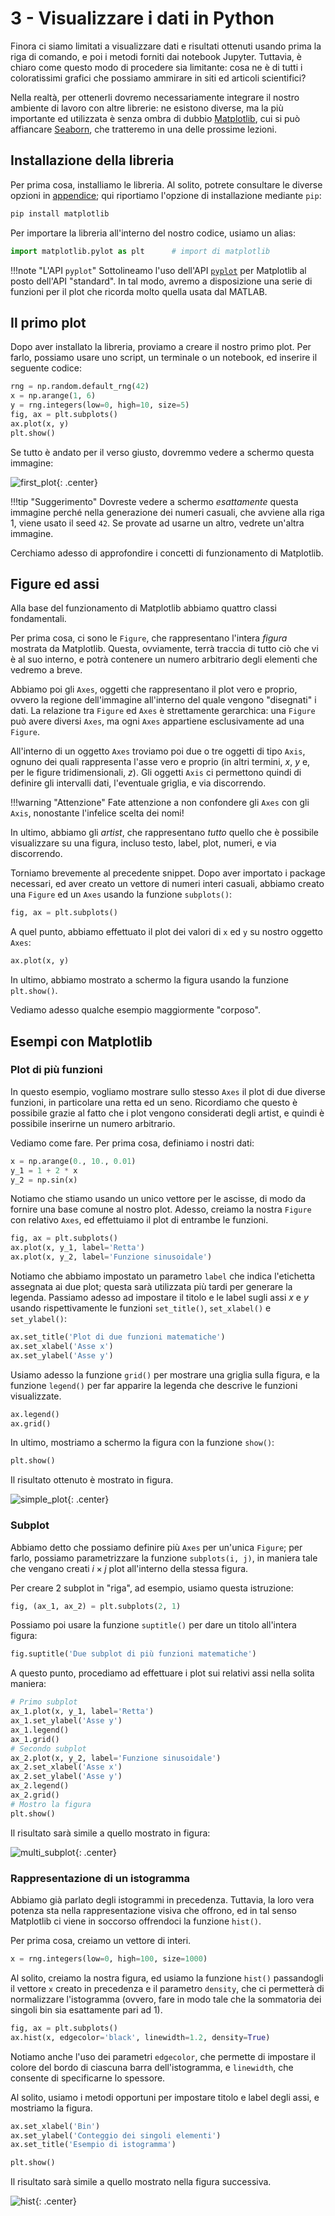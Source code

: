 # 3 - Visualizzare i dati in Python

Finora ci siamo limitati a visualizzare dati e risultati ottenuti usando prima la riga di comando, e poi i metodi forniti dai notebook Jupyter. Tuttavia, è chiaro come questo modo di procedere sia limitante: cosa ne è di tutti i coloratissimi grafici che possiamo ammirare in siti ed articoli scientifici?

Nella realtà, per ottenerli dovremo necessariamente integrare il nostro ambiente di lavoro con altre librerie: ne esistono diverse, ma la più importante ed utilizzata è senza ombra di dubbio [Matplotlib](https://matplotlib.org/), cui si può affiancare [Seaborn](https://seaborn.pydata.org/), che tratteremo in una delle prossime lezioni.

## Installazione della libreria

Per prima cosa, installiamo le libreria. Al solito, potrete consultare le diverse opzioni in [appendice](../../appendix/02_libraries/lecture.md); qui riportiamo l'opzione di installazione mediante `pip`:

```sh
pip install matplotlib
```

Per importare la libreria all'interno del nostro codice, usiamo un alias:

```py
import matplotlib.pylot as plt		# import di matplotlib
```

!!!note "L'API `pyplot`"
	Sottolineamo l'uso dell'API [`pyplot`](https://matplotlib.org/stable/tutorials/introductory/pyplot.html) per Matplotlib al posto dell'API "standard". In tal modo, avremo a disposizione una serie di funzioni per il plot che ricorda molto quella usata dal MATLAB.

## Il primo plot

Dopo aver installato la libreria, proviamo a creare il nostro primo plot. Per farlo, possiamo usare uno script, un terminale o un notebook, ed inserire il seguente codice:

```py linenums="1"
rng = np.random.default_rng(42)
x = np.arange(1, 6)
y = rng.integers(low=0, high=10, size=5)
fig, ax = plt.subplots()
ax.plot(x, y)
plt.show()
```

Se tutto è andato per il verso giusto, dovremmo vedere a schermo questa immagine:

![first_plot](./images/first_plot.png){: .center}

!!!tip "Suggerimento"
	Dovreste vedere a schermo *esattamente* questa immagine perché nella generazione dei numeri casuali, che avviene alla riga 1, viene usato il seed `42`. Se provate ad usarne un altro, vedrete un'altra immagine.

Cerchiamo adesso di approfondire i concetti di funzionamento di Matplotlib.

## Figure ed assi

Alla base del funzionamento di Matplotlib abbiamo quattro classi fondamentali.

Per prima cosa, ci sono le `Figure`, che rappresentano l'intera *figura* mostrata da Matplotlib. Questa, ovviamente, terrà traccia di tutto ciò che vi è al suo interno, e potrà contenere un numero arbitrario degli elementi che vedremo a breve.

Abbiamo poi gli `Axes`, oggetti che rappresentano il plot vero e proprio, ovvero la regione dell'immagine all'interno del quale vengono "disegnati" i dati. La relazione tra `Figure` ed `Axes` è strettamente gerarchica: una `Figure` può avere diversi `Axes`, ma ogni `Axes` appartiene esclusivamente ad una `Figure`.

All'interno di un oggetto `Axes` troviamo poi due o tre oggetti di tipo `Axis`, ognuno dei quali rappresenta l'asse vero e proprio (in altri termini, $x$, $y$ e, per le figure tridimensionali, $z$). Gli oggetti `Axis` ci permettono quindi di definire gli intervalli dati, l'eventuale griglia, e via discorrendo.

!!!warning "Attenzione"
	Fate attenzione a non confondere gli `Axes` con gli `Axis`, nonostante l'infelice scelta dei nomi!

In ultimo, abbiamo gli *artist*, che rappresentano *tutto* quello che è possibile visualizzare su una figura, incluso testo, label, plot, numeri, e via discorrendo.

Torniamo brevemente al precedente snippet. Dopo aver importato i package necessari, ed aver creato un vettore di numeri interi casuali, abbiamo creato una `Figure` ed un `Axes` usando la funzione `subplots()`:

```py
fig, ax = plt.subplots()
```

A quel punto, abbiamo effettuato il plot dei valori di `x` ed `y` su nostro oggetto `Axes`:

```py
ax.plot(x, y)
```

In ultimo, abbiamo mostrato a schermo la figura usando la funzione `plt.show()`.

Vediamo adesso qualche esempio maggiormente "corposo".

## Esempi con Matplotlib

### Plot di più funzioni

In questo esempio, vogliamo mostrare sullo stesso `Axes` il plot di due diverse funzioni, in particolare una retta ed un seno. Ricordiamo che questo è possibile grazie al fatto che i plot vengono considerati degli artist, e quindi è possibile inserirne un numero arbitrario.

Vediamo come fare. Per prima cosa, definiamo i nostri dati:

```py
x = np.arange(0., 10., 0.01)
y_1 = 1 + 2 * x
y_2 = np.sin(x)
```

Notiamo che stiamo usando un unico vettore per le ascisse, di modo da fornire una base comune al nostro plot. Adesso, creiamo la nostra `Figure` con relativo `Axes`, ed effettuiamo il plot di entrambe le funzioni.

```py
fig, ax = plt.subplots()
ax.plot(x, y_1, label='Retta')
ax.plot(x, y_2, label='Funzione sinusoidale')
```

Notiamo che abbiamo impostato un parametro `label` che indica l'etichetta assegnata ai due plot; questa sarà utilizzata più tardi per generare la legenda. Passiamo adesso ad impostare il titolo e le label sugli assi $x$ e $y$ usando rispettivamente le funzioni `set_title()`, `set_xlabel()` e `set_ylabel()`:

```py
ax.set_title('Plot di due funzioni matematiche')
ax.set_xlabel('Asse x')
ax.set_ylabel('Asse y')
```

Usiamo adesso la funzione `grid()` per mostrare una griglia sulla figura, e la funzione `legend()` per far apparire la legenda che descrive le funzioni visualizzate.

```py
ax.legend()
ax.grid()
```

In ultimo, mostriamo a schermo la figura con la funzione `show()`:

```py
plt.show()
```

Il risultato ottenuto è mostrato in figura.

![simple_plot](./images/simple_plot.png){: .center}

### Subplot

Abbiamo detto che possiamo definire più `Axes` per un'unica `Figure`; per farlo, possiamo parametrizzare la funzione `subplots(i, j)`, in maniera tale che vengano creati $i \times j$ plot all'interno della stessa figura.

Per creare 2 subplot in "riga", ad esempio, usiamo questa istruzione:

```py
fig, (ax_1, ax_2) = plt.subplots(2, 1)
```

Possiamo poi usare la funzione `suptitle()` per dare un titolo all'intera figura:

```py
fig.suptitle('Due subplot di più funzioni matematiche')
```

A questo punto, procediamo ad effettuare i plot sui relativi assi nella solita maniera:

```py
# Primo subplot
ax_1.plot(x, y_1, label='Retta')
ax_1.set_ylabel('Asse y')
ax_1.legend()
ax_1.grid()
# Secondo subplot
ax_2.plot(x, y_2, label='Funzione sinusoidale')
ax_2.set_xlabel('Asse x')
ax_2.set_ylabel('Asse y')
ax_2.legend()
ax_2.grid()
# Mostro la figura
plt.show()
```

Il risultato sarà simile a quello mostrato in figura:

![multi_subplot](./images/multi_subplots.png){: .center}

### Rappresentazione di un istogramma

Abbiamo già parlato degli istogrammi in precedenza. Tuttavia, la loro vera potenza sta nella rappresentazione visiva che offrono, ed in tal senso Matplotlib ci viene in soccorso offrendoci la funzione `hist()`.

Per prima cosa, creiamo un vettore di interi.

```py
x = rng.integers(low=0, high=100, size=1000)
```

Al solito, creiamo la nostra figura, ed usiamo la funzione `hist()` passandogli il vettore `x` creato in precedenza e il parametro `density`, che ci permetterà di normalizzare l'istogramma (ovvero, fare in modo tale che la sommatoria dei singoli bin sia esattamente pari ad 1).

```py
fig, ax = plt.subplots()
ax.hist(x, edgecolor='black', linewidth=1.2, density=True)
```

Notiamo anche l'uso dei parametri `edgecolor`, che permette di impostare il colore del bordo di ciascuna barra dell'istogramma, e `linewidth`, che consente di specificarne lo spessore.

Al solito, usiamo i metodi opportuni per impostare titolo e label degli assi, e mostriamo la figura.

```py
ax.set_xlabel('Bin')
ax.set_ylabel('Conteggio dei singoli elementi')
ax.set_title('Esempio di istogramma')

plt.show()
```

Il risultato sarà simile a quello mostrato nella figura successiva.

![hist](./images/hist.png){: .center}
